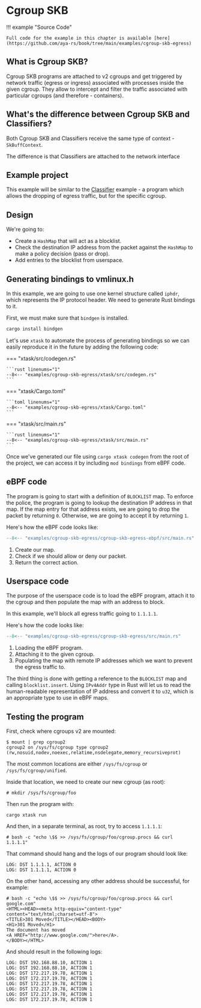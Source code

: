 # Cgroup SKB

!!! example "Source Code"

    Full code for the example in this chapter is available [here](https://github.com/aya-rs/book/tree/main/examples/cgroup-skb-egress)

## What is Cgroup SKB?

Cgroup SKB programs are attached to v2 cgroups and get triggered by network
traffic (egress or ingress) associated with processes inside the given cgroup.
They allow to intercept and filter the traffic associated with particular
cgroups (and therefore - containers).

## What's the difference between Cgroup SKB and Classifiers?

Both Cgroup SKB and Classifiers receive the same type of context -
`SkBuffContext`.

The difference is that Classifiers are attached to the network interface

## Example project

This example will be similar to the [Classifier](classifiers.md) example - a
program which allows the dropping of egress traffic, but for the specific
cgroup.

## Design

We're going to:

- Create a `HashMap` that will act as a blocklist.
- Check the destination IP address from the packet against the `HashMap` to
  make a policy decision (pass or drop).
- Add entries to the blocklist from userspace.

## Generating bindings to vmlinux.h

In this example, we are going to use one kernel structure called `iphdr`, which
represents the IP protocol header. We need to generate Rust bindings to it.

First, we must make sure that `bindgen` is installed.
```sh
cargo install bindgen
```

Let's use `xtask` to automate the process of generating bindings so we can
easily reproduce it in the future by adding the following code:

=== "xtask/src/codegen.rs"

    ```rust linenums="1"
    --8<-- "examples/cgroup-skb-egress/xtask/src/codegen.rs"
    ```

=== "xtask/Cargo.toml"

    ```toml linenums="1"
    --8<-- "examples/cgroup-skb-egress/xtask/Cargo.toml"
    ```

=== "xtask/src/main.rs"

    ```rust linenums="1"
    --8<-- "examples/cgroup-skb-egress/xtask/src/main.rs"
    ```

Once we've generated our file using `cargo xtask codegen` from the root of the
project, we can access it by including `mod bindings` from eBPF code.

## eBPF code

The program is going to start with a definition of `BLOCKLIST` map. To enforce
the police, the program is going to lookup the destination IP address in that
map. If the map entry for that address exists, we are going to drop the packet
by returning `0`. Otherwise, we are going to accept it by returning `1`.

Here's how the eBPF code looks like:

```rust linenums="1" title="cgroup-skb-egress-ebpf/src/main.rs"
--8<-- "examples/cgroup-skb-egress/cgroup-skb-egress-ebpf/src/main.rs"
```

1. Create our map.
2. Check if we should allow or deny our packet.
3. Return the correct action.

## Userspace code

The purpose of the userspace code is to load the eBPF program, attach it to the
cgroup and then populate the map with an address to block.

In this example, we'll block all egress traffic going to `1.1.1.1`.

Here's how the code looks like:

```rust linenums="1" title="cgroup-skb-egress/src/main.rs"
--8<-- "examples/cgroup-skb-egress/cgroup-skb-egress/src/main.rs"
```

1. Loading the eBPF program.
2. Attaching it to the given cgroup.
3. Populating the map with remote IP addresses which we want to prevent the
   egress traffic to.

The third thing is done with getting a reference to the `BLOCKLIST` map and
calling `blocklist.insert`. Using `IPv4Addr` type in Rust will let us to read
the human-readable representation of IP address and convert it to `u32`, which
is an appropriate type to use in eBPF maps.

## Testing the program

First, check where cgroups v2 are mounted:

```console
$ mount | grep cgroup2
cgroup2 on /sys/fs/cgroup type cgroup2 (rw,nosuid,nodev,noexec,relatime,nsdelegate,memory_recursiveprot)
```

The most common locations are either `/sys/fs/cgroup` or `/sys/fs/cgroup/unified`.

Inside that location, we need to create our new cgroup (as root):

```console
# mkdir /sys/fs/cgroup/foo
```

Then run the program with:

```console
cargo xtask run
```

And then, in a separate terminal, as root, try to access `1.1.1.1`:

```console
# bash -c "echo \$$ >> /sys/fs/cgroup/foo/cgroup.procs && curl 1.1.1.1"
```

That command should hang and the logs of our program should look like:

```console
LOG: DST 1.1.1.1, ACTION 0
LOG: DST 1.1.1.1, ACTION 0
```

On the other hand, accessing any other address should be successful, for
example:

```console
# bash -c "echo \$$ >> /sys/fs/cgroup/foo/cgroup.procs && curl google.com"
<HTML><HEAD><meta http-equiv="content-type" content="text/html;charset=utf-8">
<TITLE>301 Moved</TITLE></HEAD><BODY>
<H1>301 Moved</H1>
The document has moved
<A HREF="http://www.google.com/">here</A>.
</BODY></HTML>
```

And should result in the following logs:

```console
LOG: DST 192.168.88.10, ACTION 1
LOG: DST 192.168.88.10, ACTION 1
LOG: DST 172.217.19.78, ACTION 1
LOG: DST 172.217.19.78, ACTION 1
LOG: DST 172.217.19.78, ACTION 1
LOG: DST 172.217.19.78, ACTION 1
LOG: DST 172.217.19.78, ACTION 1
LOG: DST 172.217.19.78, ACTION 1
```
